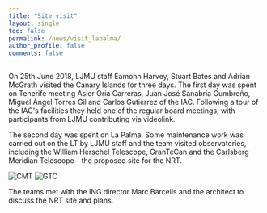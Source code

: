 ```yaml
---
title: "Site visit"
layout: single
toc: false
permalink: /news/visit_lapalma/
author_profile: false
comments: false
---
```


On 25th June 2018, LJMU staff Éamonn Harvey, Stuart Bates and Adrian McGrath visited the Canary Islands for three days. The first day was spent on Tenerife meeting Asier Oria Carreras, Juan José Sanabria Cumbreño, Miguel Ángel Torres Gil and Carlos Gutierrez of the IAC. Following a tour of the IAC's facilities they held one of the regular board meetings, with participants from LJMU contributing via videolink.

The second day was spent on La Palma. Some maintenance work was carried out on the LT by LJMU staff and the team visited observatories, including the William Herschel Telescope, GranTeCan and the Carlsberg Meridian Telescope - the proposed site for the NRT. 

![CMT](/NRT/_pages/CMT_group_smol.jpg)
![GTC](/NRT/_pages/GTC_group_smol.jpg)

The teams met with the ING director Marc Barcells and the architect to discuss the NRT site and plans. 

